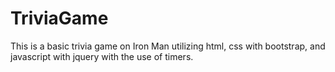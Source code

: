 # TriviaGame
This is a basic trivia game on Iron Man utilizing html, css with bootstrap, and javascript with jquery with the use of timers.
